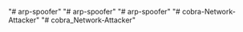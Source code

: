 "# arp-spoofer" 
"# arp-spoofer" 
"# arp-spoofer" 
"# cobra-Network-Attacker" 
"# cobra_Network-Attacker" 
